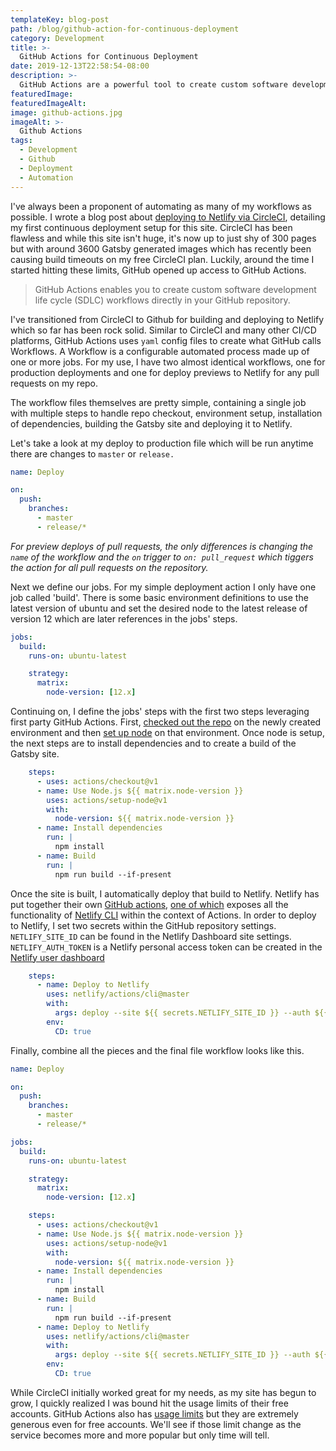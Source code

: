 ```yaml
---
templateKey: blog-post
path: /blog/github-action-for-continuous-deployment
category: Development
title: >-
  GitHub Actions for Continuous Deployment
date: 2019-12-13T22:58:54-08:00
description: >-
  GitHub Actions are a powerful tool to create custom software development life cycle workflows from directly in your GitHub repositories. I've moved from CircleCI for my continuous deployment needs and leveraged GitHub Actions as a seamless replacement for deploying directly to Netlify every time commits are made.
featuredImage:
featuredImageAlt:
image: github-actions.jpg
imageAlt: >-
  Github Actions
tags:
  - Development
  - Github
  - Deployment
  - Automation
---
```


I've always been a proponent of automating as many of my workflows as possible.  I wrote a blog post about [deploying to Netlify via CircleCI](/blog/deploying-to-netlify-via-circleci), detailing my first continuous deployment setup for this site.  CircleCI has been flawless and while this site isn't huge, it's now up to just shy of 300 pages but with around 3600 Gatsby generated images which has recently been causing build timeouts on my free CircleCI plan. Luckily, around the time I started hitting these limits, GitHub opened up access to GitHub Actions.  

> GitHub Actions enables you to create custom software development life cycle (SDLC) workflows directly in your GitHub repository.

I've transitioned from CircleCI to Github for building and deploying to Netlify which so far has been rock solid.  Similar to CircleCI and many other CI/CD platforms, GitHub Actions uses `yaml` config files to create what GitHub calls Workflows.  A Workflow is a configurable automated process made up of one or more jobs.  For my use, I have two almost identical workflows, one for production deployments and one for deploy previews to Netlify for any pull requests on my repo.

The workflow files themselves are pretty simple, containing a single job with multiple steps to handle repo checkout, environment setup, installation of dependencies, building the Gatsby site and deploying it to Netlify.

Let's take a look at my deploy to production file which will be run anytime there are changes to `master` or `release.`

```yaml
name: Deploy

on:
  push:
    branches:
      - master
      - release/*
```

_For preview deploys of pull requests, the only differences is changing the `name` of the workflow and the `on` trigger to `on: pull_request` which tiggers the action for all pull requests on the repository._

Next we define our jobs. For my simple deployment action I only have one job called 'build'. There is some basic environment definitions to use the latest version of ubuntu and set the desired node to the latest release of version 12 which are later references in the jobs' steps.

```yaml
jobs:
  build:
    runs-on: ubuntu-latest

    strategy:
      matrix:
        node-version: [12.x]
```

Continuing on, I define the jobs' steps with the first two steps leveraging first party GitHub Actions.  First, [checked out the repo](https://github.com/actions/checkout) on the newly created environment and then [set up node](https://github.com/actions/setup-node) on that environment.  Once node is setup, the next steps are to install dependencies and to create a build of the Gatsby site.

```yaml
    steps:
      - uses: actions/checkout@v1
      - name: Use Node.js ${{ matrix.node-version }}
        uses: actions/setup-node@v1
        with:
          node-version: ${{ matrix.node-version }}
      - name: Install dependencies
        run: |
          npm install
      - name: Build
        run: |
          npm run build --if-present
```

Once the site is built, I automatically deploy that build to Netlify.  Netlify has put together their own [GitHub actions](https://github.com/netlify/actions/), [one of which](https://github.com/netlify/actions/tree/master/cli) exposes all the functionality of [Netlify CLI](https://github.com/netlify/cli) within the context of Actions.  In order to deploy to Netlify, I set two secrets within the GitHub repository settings. `NETLIFY_SITE_ID` can be found in the Netlify Dashboard site settings. `NETLIFY_AUTH_TOKEN` is a Netlify personal access token can be created in the [Netlify user dashboard](https://app.netlify.com/user/applications?_ga=2.73550869.644955161.1576300599-5758415.1576300599#personal-access-tokens)

```yaml
    steps:
      - name: Deploy to Netlify
        uses: netlify/actions/cli@master
        with:
          args: deploy --site ${{ secrets.NETLIFY_SITE_ID }} --auth ${{ secrets.NETLIFY_AUTH_TOKEN }} --prod --dir=public
        env:
          CD: true
```

Finally, combine all the pieces and the final file workflow looks like this.

```yaml
name: Deploy

on:
  push:
    branches:
      - master
      - release/*

jobs:
  build:
    runs-on: ubuntu-latest

    strategy:
      matrix:
        node-version: [12.x]

    steps:
      - uses: actions/checkout@v1
      - name: Use Node.js ${{ matrix.node-version }}
        uses: actions/setup-node@v1
        with:
          node-version: ${{ matrix.node-version }}
      - name: Install dependencies
        run: |
          npm install
      - name: Build
        run: |
          npm run build --if-present
      - name: Deploy to Netlify
        uses: netlify/actions/cli@master
        with:
          args: deploy --site ${{ secrets.NETLIFY_SITE_ID }} --auth ${{ secrets.NETLIFY_AUTH_TOKEN }} --prod --dir=public
        env:
          CD: true
```

While CircleCI initially worked great for my needs, as my site has begun to grow, I quickly realized I was bound hit the usage limits of their free accounts. GitHub Actions also has [usage limits](https://help.github.com/en/actions/automating-your-workflow-with-github-actions/about-github-actions#usage-limits) but they are extremely generous even for free accounts.  We'll see if those limit change as the service becomes more and more popular but only time will tell.
